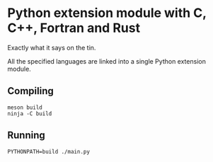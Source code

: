 # Python extension module with C, C++, Fortran and Rust

Exactly what it says on the tin.

All the specified languages are linked into a single Python extension module.

## Compiling

    meson build
    ninja -C build

## Running

    PYTHONPATH=build ./main.py
